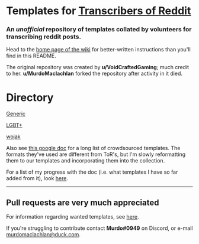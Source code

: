# Templates for [Transcribers of Reddit](https://reddit.com/r/transcribersofreddit)

### An ***unofficial*** repository of templates collated by volunteers for transcribing reddit posts. 

Head to the [home page of the wiki](https://github.com/MurdoMaclachlan/ToR-Repost-Collection/wiki) for better-written instructions than you'll find in this README.

The original repository was created by **u/VoidCraftedGaming**; much credit to her. **u/MurdoMaclachlan** forked the repository after activity in it died.

# Directory

[Generic](https://github.com/MurdoMaclachlan/ToR-Repost-Collection/wiki/Directory:-Generic)

[LGBT+](https://github.com/MurdoMaclachlan/ToR-Repost-Collection/wiki/Directory:-LGBT-)

[wojak](https://github.com/MurdoMaclachlan/ToR-Repost-Collection/wiki/Directory:-Wojak)

Also see [this google doc](https://docs.google.com/document/d/1COYykgomeJ5CPIPo8zhb8-Z-qUrMH1hUH4VYM3pG6bM/edit) for a long list of crowdsourced templates. The formats they've used are different from ToR's, but I'm slowly reformatting them to our templates and incorporating them into the collection.

For a list of my progress with the doc (i.e. what templates I have so far added from it), look [here](https://github.com/MurdoMaclachlan/ToR-Repost-Collection/blob/master/GOOGLE_DOC.md).

---

## Pull requests are very much appreciated

For information regarding wanted templates, see [here](https://github.com/MurdoMaclachlan/ToR-Repost-Collection/blob/master/WANTED_TEMPLATES.md).

If you're struggling to contribute contact **Murdo#0949** on Discord, or e-mail murdomaclachlan@duck.com.
